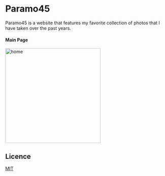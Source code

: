 # Paramo45

Paramo45 is a website that features my favorite collection of photos that I have taken over the past years.

#### Main Page

<img src='https://images.unsplash.com/photo-1515879218367-8466d910aaa4?ixlib=rb-1.2.1&ixid=eyJhcHBfaWQiOjEyMDd9&auto=format&fit=crop&w=1650&q=80' alt='home' height='300'>

<!-- #### Gallery

<img src ='https://i.gyazo.com/5efde731c1afdf946b3ad6c9b5d4d0c0.gif' alt='gallery'>

#### Image Viewer

<img src ='https://i.gyazo.com/1ad51dca030f66cccc6b963eb14d9abc.gif' alt='Viewer'>

Link: [Paramo45](https://paramo45-fd869.web.app/) -->

## Licence

[MIT](https://choosealicense.com/licenses/mit/)

